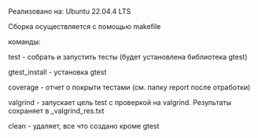 Реализовано на: Ubuntu 22.04.4 LTS

Сборка осуществляется с помощью makefile

команды:

test - собрать и запустить тесты (будет установлена библиотека gtest)

gtest_install - установка gtest

coverage - отчет о покрыти тестами (см. папку report после отработки)

valgrind - запускает цель test с проверкой на valgrind. Результаты сохраняет в _valgrind_res.txt

clean - удаляет, все что создано кроме gtest
